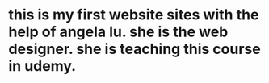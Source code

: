 # this is my first website sites with the help of angela lu. she is the web designer. she is teaching this course in udemy.
